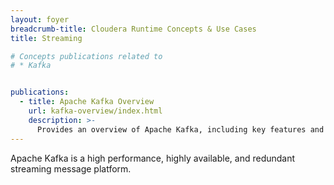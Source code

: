 ```yaml
---
layout: foyer
breadcrumb-title: Cloudera Runtime Concepts & Use Cases
title: Streaming

# Concepts publications related to
# * Kafka


publications:
  - title: Apache Kafka Overview
    url: kafka-overview/index.html
    description: >-
      Provides an overview of Apache Kafka, including key features and capabilities and its architecture.
---
```

Apache Kafka is a high performance, highly available, and redundant streaming message platform.
